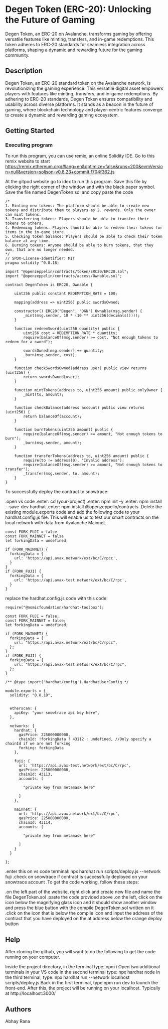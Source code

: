 # Degen Token (ERC-20): Unlocking the Future of Gaming

Degen Token, an ERC-20 on Avalanche, transforms gaming by offering versatile features like minting, transfers, and in-game redemptions. This token adheres to ERC-20 standards for seamless integration across platforms, shaping a dynamic and rewarding future for the gaming community.

## Description

Degen Token, an ERC-20 standard token on the Avalanche network, is revolutionizing the gaming experience. This versatile digital asset empowers players with features like minting, transfers, and in-game redemptions. By adhering to ERC-20 standards, Degen Token ensures compatibility and usability across diverse platforms. It stands as a beacon in the future of gaming, where blockchain technology and player-centric features converge to create a dynamic and rewarding gaming ecosystem.

## Getting Started

### Executing program
To run this program, you can use remix, an online Solidity IDE. Go to this remix website to start 
https://remix.ethereum.org/#lang=en&optimize=false&runs=200&evmVersion=null&version=soljson-v0.8.23+commit.f704f362.js

At the gitpod website go to idex to run this program. Save this file by clicking the right corner of the window and with the black paper symbol. Save the file named DegenToken.sol and copy paste the code
```
/*
1. Minting new tokens: The platform should be able to create new tokens and distribute them to players as 2. rewards. Only the owner can mint tokens.
3. Transferring tokens: Players should be able to transfer their tokens to others.
4. Redeeming tokens: Players should be able to redeem their tokens for items in the in-game store.
5. Checking token balance: Players should be able to check their token balance at any time.
6. Burning tokens: Anyone should be able to burn tokens, that they own, that are no longer needed.
*/
// SPDX-License-Identifier: MIT
pragma solidity ^0.8.18;

import "@openzeppelin/contracts/token/ERC20/ERC20.sol";
import "@openzeppelin/contracts/access/Ownable.sol";

contract DegenToken is ERC20, Ownable {
    
    uint256 public constant REDEMPTION_RATE = 100;

    mapping(address => uint256) public swordsOwned;

    constructor() ERC20("Degen", "DGN") Ownable(msg.sender) {
        _mint(msg.sender, 10 * (10 ** uint256(decimals())));
    }

    function redeemSword(uint256 quantity) public {
        uint256 cost = REDEMPTION_RATE * quantity;
        require(balanceOf(msg.sender) >= cost, "Not enough tokens to redeem for a sword");

        swordsOwned[msg.sender] += quantity;
        _burn(msg.sender, cost);
    }

    function checkSwordsOwned(address user) public view returns (uint256) {
        return swordsOwned[user];
    }

    function mintTokens(address to, uint256 amount) public onlyOwner {
        _mint(to, amount);
    }

    function checkBalance(address account) public view returns (uint256) {
        return balanceOf(account);
    }

    function burnTokens(uint256 amount) public {
        require(balanceOf(msg.sender) >= amount, "Not enough tokens to burn");
        _burn(msg.sender, amount);
    }

    function transferTokens(address to, uint256 amount) public {
        require(to != address(0), "Invalid address");
        require(balanceOf(msg.sender) >= amount, "Not enough tokens to transfer");
        _transfer(msg.sender, to, amount);
    }
}
```
To successfully deploy the contract to snowtrace:

.open vs code
.enter: cd (your-project)
.enter: npm init -y
.enter: npm install --save-dev hardhat
.enter: npm install @openzeppelin/contracts
.Delete the existing module.exports code and add the following code to your hardhat.config.js file. This will enable us to test our smart contracts on the local network with data from Avalanche Mainnet.

```
const FORK_FUJI = false
const FORK_MAINNET = false
let forkingData = undefined;

if (FORK_MAINNET) {
  forkingData = {
    url: 'https://api.avax.network/ext/bc/C/rpcc',
  }
}
if (FORK_FUJI) {
  forkingData = {
    url: 'https://api.avax-test.network/ext/bc/C/rpc',
  }
}
```
replace the hardhat.config.js code with this code:

```
require("@nomicfoundation/hardhat-toolbox");

const FORK_FUJI = false;
const FORK_MAINNET = false;
let forkingData = undefined;

if (FORK_MAINNET) {
  forkingData = {
    url: "https://api.avax.network/ext/bc/C/rpcc",
  };
}
if (FORK_FUJI) {
  forkingData = {
    url: "https://api.avax-test.network/ext/bc/C/rpc",
  };
}

/** @type import('hardhat/config').HardhatUserConfig */

module.exports = {
  solidity: "0.8.18",

  
  etherscan: {
    apiKey: "your snowtrace api key here",
  },

  networks: {
    hardhat: {
      gasPrice: 225000000000,
      chainId: !forkingData ? 43112 : undefined, //Only specify a chainId if we are not forking
      forking: forkingData
    },

    fuji: {
      url: 'https://api.avax-test.network/ext/bc/C/rpc',
      gasPrice: 225000000000,
      chainId: 43113,
      accounts: [

        "private key from metamask here"

      ]
    },

    mainnet: {
      url: 'https://api.avax.network/ext/bc/C/rpc',
      gasPrice: 225000000000,
      chainId: 43114,
      accounts: [

        "private key from metamask here"

      ]
    }
  }

};
```

.enter this on vs code terminal: npx hardhat run scripts/deploy.js --network fuji
.check on snowtrace if contract is successfully deployed on your snowtrace account
.To get the code working, follow these steps:

.on the left part of the website, right click and create new file and name the file DegenToken.sol
.paste the code provided above
.on the left, click on the icon below the magnifying glass icon and it should show another window and press the blue button with the compile DegenToken.sol written on it
.click on the icon that is below the compile icon and input the address of the contract that you have deployed on the at address below the orange deploy button

## Help

After cloning the github, you will want to do the following to get the code running on your computer.

Inside the project directory, in the terminal type: npm i
Open two additional terminals in your VS code
In the second terminal type: npx hardhat node
In the third terminal, type: npx hardhat run --network localhost scripts/deploy.js
Back in the first terminal, type npm run dev to launch the front-end.
After this, the project will be running on your localhost. Typically at http://localhost:3000/

## Authors

Abhay Rana


